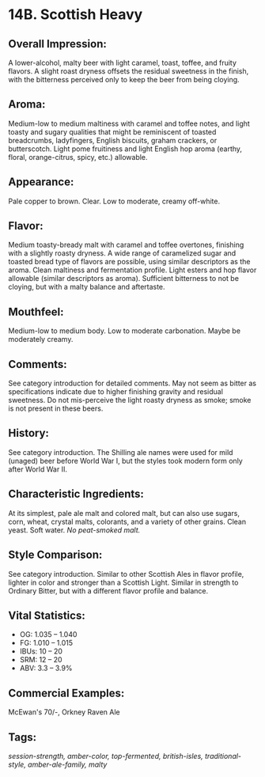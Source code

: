# 14B. Scottish Heavy

## Overall Impression: 

A lower-alcohol, malty beer with light caramel, toast, toffee, and fruity flavors. A slight roast dryness offsets the residual sweetness in the finish, with the bitterness perceived only to keep the beer from being cloying. 

## Aroma: 

Medium-low to medium maltiness with caramel and toffee notes, and light toasty and sugary qualities that might be reminiscent of toasted breadcrumbs, ladyfingers, English biscuits, graham crackers, or butterscotch. Light pome fruitiness and light English hop aroma (earthy, floral, orange-citrus, spicy, etc.) allowable.

## Appearance: 

Pale copper to brown. Clear. Low to moderate, creamy off-white.

## Flavor: 

Medium toasty-bready malt with caramel and toffee overtones, finishing with a slightly roasty dryness. A wide range of caramelized sugar and toasted bread type of flavors are possible, using similar descriptors as the aroma. Clean maltiness and fermentation profile. Light esters and hop flavor allowable (similar descriptors as aroma). Sufficient bitterness to not be cloying, but with a malty balance and aftertaste.

## Mouthfeel: 

Medium-low to medium body. Low to moderate carbonation. Maybe be moderately creamy.

## Comments: 

See category introduction for detailed comments. May not seem as bitter as specifications indicate due to higher finishing gravity and residual sweetness. Do not mis-perceive the light roasty dryness as smoke; smoke is not present in these beers.

## History: 

See category introduction. The Shilling ale names were used for mild (unaged) beer before World War I, but the styles took modern form only after World War II.   

## Characteristic Ingredients: 

At its simplest, pale ale malt and colored malt, but can also use sugars, corn, wheat, crystal malts, colorants, and a variety of other grains. Clean yeast. Soft water. _No peat-smoked malt._

## Style Comparison: 

See category introduction. Similar to other Scottish Ales in flavor profile, lighter in color and stronger than a Scottish Light. Similar in strength to Ordinary Bitter, but with a different flavor profile and balance.

## Vital Statistics:	

- OG:	1.035 – 1.040
- FG:	1.010 – 1.015
- IBUs:	10 – 20	
- SRM:	12 – 20
- ABV:	3.3 – 3.9%

## Commercial Examples: 

McEwan's 70/-, Orkney Raven Ale

## Tags: 

_session-strength, amber-color, top-fermented, british-isles, traditional-style, amber-ale-family, malty_
